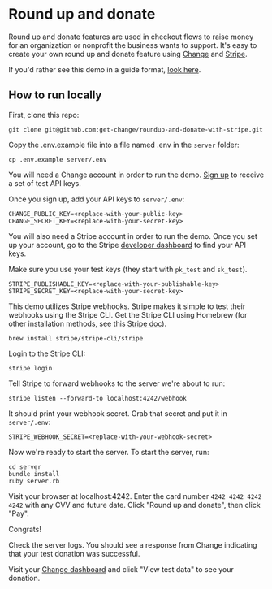 # Round up and donate

Round up and donate features are used in checkout flows to raise money for an organization or nonprofit the business wants to support. It's easy to create your own round up and donate feature using [Change](https://getchange.io/) and [Stripe](https://stripe.com/).

If you'd rather see this demo in a guide format, [look here](https://docs.getchange.io/recipes/roundup-and-donate-with-stripe/).

## How to run locally

First, clone this repo:

```
git clone git@github.com:get-change/roundup-and-donate-with-stripe.git
```

Copy the .env.example file into a file named .env in the `server` folder:

```
cp .env.example server/.env
```

You will need a Change account in order to run the demo. [Sign up](https://api.getchange.io/merchants/sign_up) to receive a set of test API keys.

Once you sign up, add your API keys to `server/.env`:

```
CHANGE_PUBLIC_KEY=<replace-with-your-public-key>
CHANGE_SECRET_KEY=<replace-with-your-secret-key>
```

You will also need a Stripe account in order to run the demo. Once you set up your account, go to the Stripe [developer dashboard](https://stripe.com/docs/development/quickstart#api-keys) to find your API keys.

Make sure you use your test keys (they start with `pk_test` and `sk_test`).

```
STRIPE_PUBLISHABLE_KEY=<replace-with-your-publishable-key>
STRIPE_SECRET_KEY=<replace-with-your-secret-key>
```

This demo utilizes Stripe webhooks. Stripe makes it simple to test their webhooks using the Stripe CLI. Get the Stripe CLI using Homebrew (for other installation methods, see this [Stripe doc](https://stripe.com/docs/webhooks/test)).

```
brew install stripe/stripe-cli/stripe
```

Login to the Stripe CLI:

```
stripe login
```

Tell Stripe to forward webhooks to the server we're about to run:

```
stripe listen --forward-to localhost:4242/webhook
```

It should print your webhook secret. Grab that secret and put it in `server/.env`:

```
STRIPE_WEBHOOK_SECRET=<replace-with-your-webhook-secret>
```

Now we're ready to start the server. To start the server, run:

```
cd server
bundle install
ruby server.rb
```

Visit your browser at localhost:4242. Enter the card number `4242 4242 4242 4242` with any CVV and future date. Click "Round up and donate", then click "Pay".

Congrats!

Check the server logs. You should see a response from Change indicating that your test donation was successful.

Visit your [Change dashboard](https://api.getchange.io/insights) and click "View test data" to see your donation.